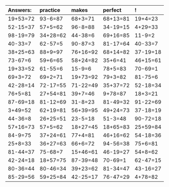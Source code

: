 | Answers: | practice | makes | perfect | ! |
| :--- | :--- | :--- | :--- | :--- |
| 19+53=72 | 93-6=87 | 68+3=71 | 68+13=81 | 19+4=23 | 
| 52-15=37 | 57+5=62 | 96-8=88 | 34-19=15 | 4+29=33 | 
| 98-19=79 | 34+28=62 | 44-38=6 | 69+16=85 | 11-9=2 | 
| 40-33=7 | 62-57=5 | 90-87=3 | 81-17=64 | 40-33=7 | 
| 38+25=63 | 88+9=97 | 76+16=92 | 68+14=82 | 37-19=18 | 
| 73-67=6 | 59+6=65 | 58+24=82 | 35+6=41 | 46+15=61 | 
| 19+33=52 | 61-55=6 | 15-9=6 | 78+5=83 | 70-69=1 | 
| 69+3=72 | 69+2=71 | 19+73=92 | 79+3=82 | 81-75=6 | 
| 42-28=14 | 72-17=55 | 71-22=49 | 35+37=72 | 52-18=34 | 
| 76+5=81 | 27+54=81 | 39+7=46 | 9+78=87 | 18+3=21 | 
| 87-69=18 | 81-12=69 | 31-8=23 | 81-49=32 | 91-22=69 | 
| 3+49=52 | 62+19=81 | 56+39=95 | 49+24=73 | 37-18=19 | 
| 44-36=8 | 26+25=51 | 23-5=18 | 51-3=48 | 90-72=18 | 
| 57+16=73 | 57+5=62 | 18+27=45 | 18+65=83 | 25+59=84 | 
| 84-9=75 | 37+24=61 | 77+4=81 | 46+16=62 | 54-18=36 | 
| 25+8=33 | 36+27=63 | 66+6=72 | 94-56=38 | 75+6=81 | 
| 81-44=37 | 75-68=7 | 15+46=61 | 46-19=27 | 54+8=62 | 
| 42-24=18 | 18+57=75 | 87-39=48 | 70-69=1 | 62-47=15 | 
| 80-36=44 | 80-46=34 | 39+23=62 | 81-34=47 | 43-16=27 | 
| 85-29=56 | 59+25=84 | 42-25=17 | 76-47=29 | 4+78=82 | 
